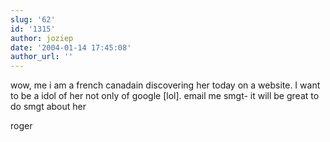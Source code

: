 ```yaml
---
slug: '62'
id: '1315'
author: joziep
date: '2004-01-14 17:45:08'
author_url: ''
---
```

wow,
me i am a french canadain discovering her today on a website.
I want to be a idol of her not only of google [lol].
email me smgt- 
it will be great to do smgt about her

roger
